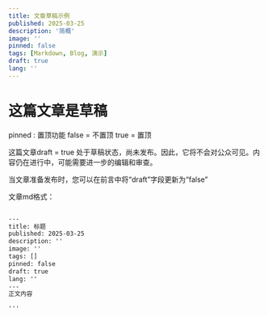 ```yaml
---
title: 文章草稿示例
published: 2025-03-25
description: '简概'
image: ''
pinned: false
tags: [Markdown, Blog, 演示]
draft: true 
lang: ''
---
```


# 这篇文章是草稿

pinned : 置顶功能
false = 不置顶 true = 置顶

这篇文章draft = true 处于草稿状态，尚未发布。因此，它将不会对公众可见。内容仍在进行中，可能需要进一步的编辑和审查。

当文章准备发布时，您可以在前言中将“draft”字段更新为“false”

文章md格式：

```markdown

---
title: 标题
published: 2025-03-25
description: ''
image: ''
tags: []
pinned: false
draft: true 
lang: ''
---
正文内容

'''
